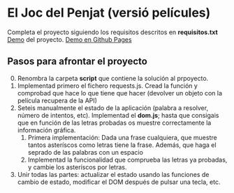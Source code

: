 # El Joc del Penjat (versió películes)

Completa el proyecto siguiendo los requisitos descritos en __requisitos.txt__
[Demo](https://hangman-ajax-app.vercel.app/) del proyecto.
[Demo en Github Pages](https://omiras.github.io/hangman-ajax-app/)

## Pasos para afrontar el proyecto

0. Renombra la carpeta __script__ que contiene la solución al prpoyecto.
1. Implementad primero el fichero requests.js. Cread la función y comprobad que hace lo que tiene que hacer (devolver un objeto con la película recupera de la API)
2. Seteis manualmente el estado de la aplicación (palabra a resolver, número de intentos, etc). Implementad el **dom.js**; hasta que consigais que en función de las letras probadas os muestre correctamente la información gráfica.
   1. Primera implementación: Dada una frase cualquiera, que muestre tantos asteríscos como letras tiene la frase. Además, que haga el seprado de las palabras con un espacio
   2. Implementad la funcionalidad que comprueba las letras ya probadas, y cambie los asteríscos por letras.
3. Unir todas las partes: actualizar el estado usando las funciones de cambio de estado, modificar el DOM después de pulsar una tecla, etc.

